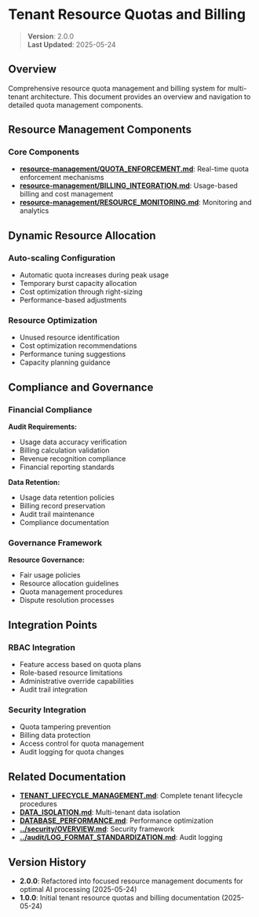 
# Tenant Resource Quotas and Billing

> **Version**: 2.0.0  
> **Last Updated**: 2025-05-24

## Overview

Comprehensive resource quota management and billing system for multi-tenant architecture. This document provides an overview and navigation to detailed quota management components.

## Resource Management Components

### Core Components
- **[resource-management/QUOTA_ENFORCEMENT.md](resource-management/QUOTA_ENFORCEMENT.md)**: Real-time quota enforcement mechanisms
- **[resource-management/BILLING_INTEGRATION.md](resource-management/BILLING_INTEGRATION.md)**: Usage-based billing and cost management
- **[resource-management/RESOURCE_MONITORING.md](resource-management/RESOURCE_MONITORING.md)**: Monitoring and analytics

## Dynamic Resource Allocation

### Auto-scaling Configuration
- Automatic quota increases during peak usage
- Temporary burst capacity allocation
- Cost optimization through right-sizing
- Performance-based adjustments

### Resource Optimization
- Unused resource identification
- Cost optimization recommendations
- Performance tuning suggestions
- Capacity planning guidance

## Compliance and Governance

### Financial Compliance

**Audit Requirements:**
- Usage data accuracy verification
- Billing calculation validation
- Revenue recognition compliance
- Financial reporting standards

**Data Retention:**
- Usage data retention policies
- Billing record preservation
- Audit trail maintenance
- Compliance documentation

### Governance Framework

**Resource Governance:**
- Fair usage policies
- Resource allocation guidelines
- Quota management procedures
- Dispute resolution processes

## Integration Points

### RBAC Integration
- Feature access based on quota plans
- Role-based resource limitations
- Administrative override capabilities
- Audit trail integration

### Security Integration
- Quota tampering prevention
- Billing data protection
- Access control for quota management
- Audit logging for quota changes

## Related Documentation

- **[TENANT_LIFECYCLE_MANAGEMENT.md](TENANT_LIFECYCLE_MANAGEMENT.md)**: Complete tenant lifecycle procedures
- **[DATA_ISOLATION.md](DATA_ISOLATION.md)**: Multi-tenant data isolation
- **[DATABASE_PERFORMANCE.md](DATABASE_PERFORMANCE.md)**: Performance optimization
- **[../security/OVERVIEW.md](../security/OVERVIEW.md)**: Security framework
- **[../audit/LOG_FORMAT_STANDARDIZATION.md](../audit/LOG_FORMAT_STANDARDIZATION.md)**: Audit logging

## Version History

- **2.0.0**: Refactored into focused resource management documents for optimal AI processing (2025-05-24)
- **1.0.0**: Initial tenant resource quotas and billing documentation (2025-05-24)

